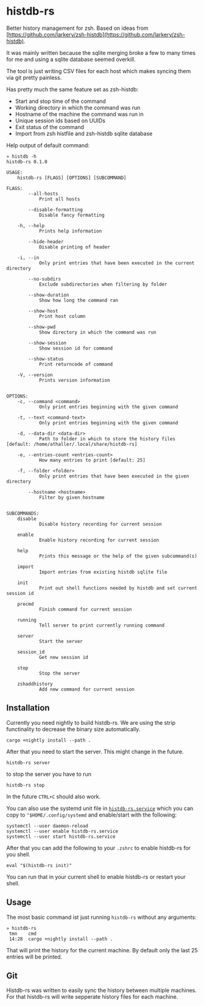 # histdb-rs

Better history management for zsh. Based on ideas from
[https://github.com/larkery/zsh-histdb](https://github.com/larkery/zsh-histdb).

It was mainly written because the sqlite merging broke a few to many times for
me and using a sqlite database seemed overkill.

The tool is just writing CSV files for each host which makes syncing them via
git pretty painless.

Has pretty much the same feature set as zsh-histdb:

* Start and stop time of the command
* Working directory in which the command was run
* Hostname of the machine the command was run in
* Unique session ids based on UUIDs
* Exit status of the command
* Import from zsh histfile and zsh-histdb sqlite database

Help output of default command:

```
» histdb -h
histdb-rs 0.1.0

USAGE:
    histdb-rs [FLAGS] [OPTIONS] [SUBCOMMAND]

FLAGS:
        --all-hosts
            Print all hosts

        --disable-formatting
            Disable fancy formatting

    -h, --help
            Prints help information

        --hide-header
            Disable printing of header

    -i, --in
            Only print entries that have been executed in the current directory

        --no-subdirs
            Exclude subdirectories when filtering by folder

        --show-duration
            Show how long the command ran

        --show-host
            Print host column

        --show-pwd
            Show directory in which the command was run

        --show-session
            Show session id for command

        --show-status
            Print returncode of command

    -V, --version
            Prints version information


OPTIONS:
    -c, --command <command>
            Only print entries beginning with the given command

    -t, --text <command-text>
            Only print entries beginning with the given command

    -d, --data-dir <data-dir>
            Path to folder in which to store the history files [default: /home/athaller/.local/share/histdb-rs]

    -e, --entries-count <entries-count>
            How many entries to print [default: 25]

    -f, --folder <folder>
            Only print entries that have been executed in the given directory

        --hostname <hostname>
            Filter by given hostname


SUBCOMMANDS:
    disable
            Disable history recording for current session

    enable
            Enable history recording for current session

    help
            Prints this message or the help of the given subcommand(s)

    import
            Import entries from existing histdb sqlite file

    init
            Print out shell functions needed by histdb and set current session id

    precmd
            Finish command for current session

    running
            Tell server to print currently running command

    server
            Start the server

    session_id
            Get new session id

    stop
            Stop the server

    zshaddhistory
            Add new command for current session

```

## Installation

Currently you need nightly to build histdb-rs. We are using the strip
functinality to decrease the binary size automatically.

```
cargo +nightly install --path .
```

After that you need to start the server. This might change in the future.

```
histdb-rs server
```

to stop the server you have to run

```
histdb-rs stop
```

In the future `CTRL+C` should also work.

You can also use the systemd unit file in
[`histdb-rs.service`](histdb-rs.service) which you can copy to
`"$HOME/.config/systemd` and enable/start with the following:

```
systemctl --user daemon-reload
systemctl --user enable histdb-rs.service
systemctl --user start histdb-rs.service
```

After that you can add the following to your `.zshrc` to enable histdb-rs for
you shell.

```
eval "$(histdb-rs init)"
```

You can run that in your current shell to enable histdb-rs or restart your
shell.

## Usage

The most basic command ist just running `histdb-rs` without any arguments:

```
» histdb-rs
 tmn    cmd
 14:28  cargo +nightly install --path .
```

That will print the history for the current machine. By default only the last
25 entries will be printed.

## Git

Histdb-rs was written to easily sync the history between multiple machines. For
that histdb-rs will write sepperate history files for each machine.
